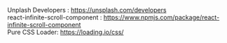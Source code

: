 
Unplash Developers : https://unsplash.com/developers <br/>
react-infinite-scroll-component :  https://www.npmjs.com/package/react-infinite-scroll-component <br/>
Pure CSS Loader: https://loading.io/css/ <br/>


